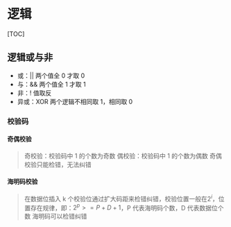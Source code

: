 # 逻辑

[TOC]

## 逻辑或与非

- 或：|| 两个值全 0 才取 0
- 与：&& 两个值全 1 才取 1
- 非：! 值取反
- 异或：XOR 两个逻辑不相同取 1，相同取 0

### 校验码

#### 奇偶校验

> 奇校验：校验码中 1 的个数为奇数
> 偶校验：校验码中 1 的个数为偶数
> 奇偶校验只能检错，无法纠错

#### 海明码校验

> 在数据位插入 k 个校验位通过扩大码距来检错纠错，校验位置一般在$2^i$，位置存在规律，即：$2^p>=P+D+1$，P 代表海明码个数，D 代表数据位个数
> 海明码可以检错纠错
